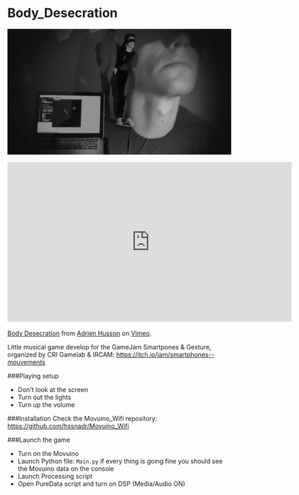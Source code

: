 # Body_Desecration

![alt tag](https://raw.githubusercontent.com/hssnadr/Body_Desecration/master/BodyDeseration.png)

<iframe src="https://player.vimeo.com/video/189618652" width="640" height="360" frameborder="0" webkitallowfullscreen mozallowfullscreen allowfullscreen></iframe>
<p><a href="https://vimeo.com/189618652">Body Desecration</a> from <a href="https://vimeo.com/user16384712">Adrien Husson</a> on <a href="https://vimeo.com">Vimeo</a>.</p>

Little musical game develop for the GameJam Smartpones & Gesture, organized by CRI Gamelab & IRCAM: https://itch.io/jam/smartphones--mouvements  

###Playing setup  
* Don't look at the screen  
* Turn out the lights  
* Turn up the volume  
  
###Installation
Check the Movuino_Wifi repository: https://github.com/hssnadr/Movuino_Wifi  

###Launch the game
* Turn on the Movuino
* Launch Python file: `Main.py` if every thing is going fine you should see the Movuino data on the console
* Launch Processing script
* Open PureData script and turn on DSP (Media/Audio ON)
